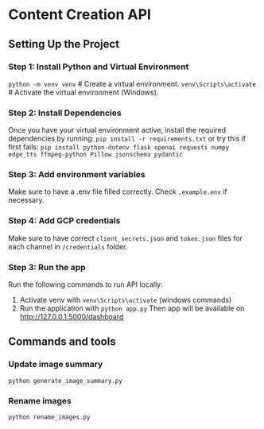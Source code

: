 # Content Creation API

## Setting Up the Project

### Step 1: Install Python and Virtual Environment

`python -m venv venv`  # Create a virtual environment.
`venv\Scripts\activate`  # Activate the virtual environment (Windows).

### Step 2: Install Dependencies

Once you have your virtual environment active, install the required dependencies by running:
`pip install -r requirements.txt`
or try this if first fails:
`pip install python-dotenv flask openai requests numpy edge_tts ffmpeg-python Pillow jsonschema pydantic`

### Step 3: Add environment variables

Make sure to have a .env file filled correctly. Check `.example.env` if necessary.

### Step 4: Add GCP credentials

Make sure to have correct `client_secrets.json` and `token.json` files for each channel in `/credentials` folder.

### Step 3: Run the app

Run the following commands to run API locally:

1. Activate venv with `venv\Scripts\activate` (windows commands)
2. Run the application with `python app.py`
Then app will be available on <http://127.0.0.1:5000/dashboard>

## Commands and tools

### Update image summary

`python generate_image_summary.py`

### Rename images

`python rename_images.py`
